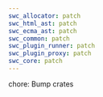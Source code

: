 ```yaml
---
swc_allocator: patch
swc_html_ast: patch
swc_ecma_ast: patch
swc_common: patch
swc_plugin_runner: patch
swc_plugin_proxy: patch
swc_core: patch
---
```


chore: Bump crates
